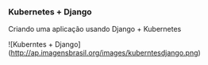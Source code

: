 ### Kubernetes + Django

Criando uma aplicação usando Django + Kubernetes

![Kuberntes + Django]
(http://ap.imagensbrasil.org/images/kuberntesdjango.png)
